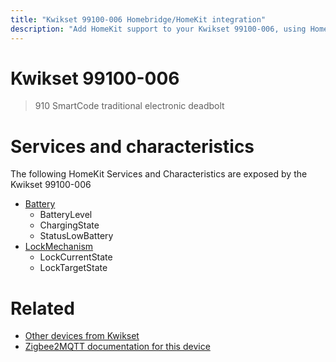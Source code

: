 ```yaml
---
title: "Kwikset 99100-006 Homebridge/HomeKit integration"
description: "Add HomeKit support to your Kwikset 99100-006, using Homebridge, Zigbee2MQTT and homebridge-z2m."
---
```

<!---
This file has been GENERATED using src/docgen/docgen.ts
DO NOT EDIT THIS FILE MANUALLY!
-->
# Kwikset 99100-006
> 910 SmartCode traditional electronic deadbolt


# Services and characteristics
The following HomeKit Services and Characteristics are exposed by
the Kwikset 99100-006

* [Battery](../../battery.md)
  * BatteryLevel
  * ChargingState
  * StatusLowBattery
* [LockMechanism](../../lock.md)
  * LockCurrentState
  * LockTargetState


# Related
* [Other devices from Kwikset](../index.md#kwikset)
* [Zigbee2MQTT documentation for this device](https://www.zigbee2mqtt.io/devices/99100-006.html)